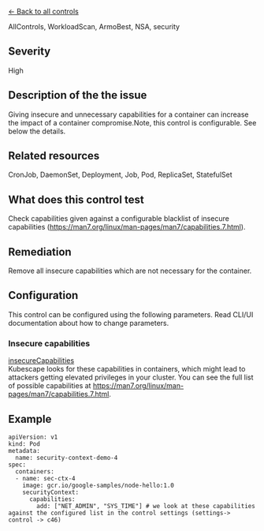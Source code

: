 [← Back to all controls](index.md)


AllControls, WorkloadScan, ArmoBest, NSA, security

## Severity

High

## Description of the the issue

Giving  insecure and unnecessary capabilities for a container can increase the impact of a container compromise.Note, this control is configurable. See below the details.

## Related resources

CronJob, DaemonSet, Deployment, Job, Pod, ReplicaSet, StatefulSet

## What does this control test

Check capabilities given against a configurable blacklist of insecure capabilities (<https://man7.org/linux/man-pages/man7/capabilities.7.html>). 

## Remediation

Remove all insecure capabilities which are not necessary for the container.

## Configuration

This control can be configured using the following parameters. Read CLI/UI documentation about how to change parameters.

### Insecure capabilities

[insecureCapabilities](../frameworks-and-controls/configuration-parameters.md#insecurecapabilities)  
Kubescape looks for these capabilities in containers, which might lead to attackers getting elevated privileges in your cluster. You can see the full list of possible capabilities at <https://man7.org/linux/man-pages/man7/capabilities.7.html>.

## Example

```
apiVersion: v1
kind: Pod
metadata:
  name: security-context-demo-4
spec:
  containers:
  - name: sec-ctx-4
    image: gcr.io/google-samples/node-hello:1.0
    securityContext:
      capabilities:
        add: ["NET_ADMIN", "SYS_TIME"] # we look at these capabilities against the configured list in the control settings (settings-> control -> c46)
```
